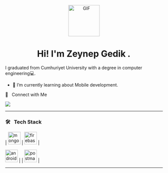 <p align="center">
<img alt="GIF" src="https://github.com/arsentieva/arsentieva/blob/main/code.gif?raw=true" height="100" />
 <p/>
<h1 align="center"> Hi! I'm Zeynep Gedik <img src="https://user-images.githubusercontent.com/1303154/88677602-1635ba80-d120-11ea-84d8-d263ba5fc3c0.gif" width="10px" alt="hi"></h1>

I graduated from Cumhuriyet University with a degree in computer engineering💻.

<!-- TODO: Add last video link -->

- :seedling: I’m currently learning about Mobile development.


🤝 &nbsp; Connect with Me

[<img src="https://img.shields.io/badge/linkedin-%230077B5.svg?&style=for-the-badge&logo=linkedin&logoColor=white" />](https://www.linkedin.com/in/zeynep-gedik-81b3801a3/)


<hr>

### 🛠 &nbsp; Tech Stack

  | <img src="https://www.vectorlogo.zone/logos/mongodb/mongodb-icon.svg" alt="mongodb" width="40"> | <img src="https://www.vectorlogo.zone/logos/firebase/firebase-icon.svg" alt="firebase" width="40"> | 

 <img src="https://www.vectorlogo.zone/logos/android/android-icon.svg" alt="android" width="40"> |   | <img src="https://www.vectorlogo.zone/logos/getpostman/getpostman-icon.svg" alt="postman" width="40"> | 

<hr>



